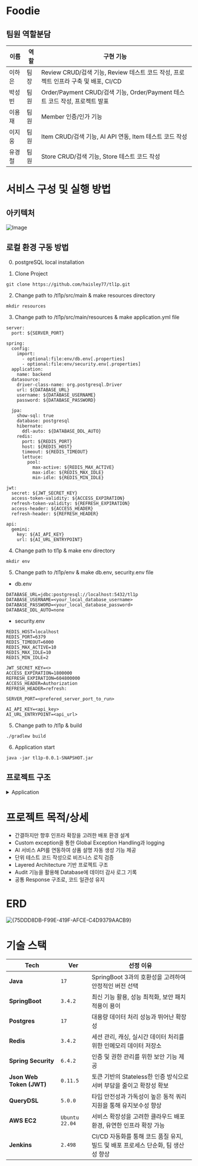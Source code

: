 # Foodie
## 팀원 역할분담

| 이름 | 역할 | 구현 기능 |
| --- | --- | --- |
| 이하은 | 팀장 | Review CRUD/검색 기능,  Review 테스트 코드 작성, 프로젝트 인프라 구축 및 배포, CI/CD |
| 박성빈  | 팀원 | Order/Payment CRUD/검색 기능,  Order/Payment 테스트 코드 작성, 프로젝트 발표 |
| 이용재  | 팀원 | Member 인증/인가 기능 |
| 이지웅 | 팀원 | Item CRUD/검색 기능,  AI API 연동, Item 테스트 코드 작성 | 
| 유경철 | 팀원 | Store CRUD/검색 기능, Store 테스트 코드 작성 |

# 서비스 구성 및 실행 방법

## 아키텍처

![Image](https://github.com/user-attachments/assets/6be73b5a-f393-4660-8cc8-d9a018100d43)

## 로컬 환경 구동 방법
0. postgreSQL local installation
   
1. Clone Project
```
git clone https://github.com/haisley77/tl1p.git
```

2. Change path to /tl1p/src/main & make resources directory
```
mkdir resources
```

3. Change path to /tl1p/src/main/resources & make application.yml file
```
server:
  port: ${SERVER_PORT}

spring:
  config:
    import:
      - optional:file:env/db.env[.properties]
      - optional:file:env/security.env[.properties]
  application:
    name: backend
  datasource:
    driver-class-name: org.postgresql.Driver
    url: ${DATABASE_URL}
    username: ${DATABASE_USERNAME}
    password: ${DATABASE_PASSWORD}

  jpa:
    show-sql: true
    database: postgresql
    hibernate:
      ddl-auto: ${DATABASE_DDL_AUTO}
    redis:
      port: ${REDIS_PORT}
      host: ${REDIS_HOST}
      timeout: ${REDIS_TIMEOUT}
      lettuce:
        pool:
          max-active: ${REDIS_MAX_ACTIVE}
          max-idle: ${REDIS_MAX_IDLE}
          min-idle: ${REDIS_MIN_IDLE}

jwt:
  secret: ${JWT_SECRET_KEY}
  access-token-validity: ${ACCESS_EXPIRATION}
  refresh-token-validity: ${REFRESH_EXPIRATION}
  access-header: ${ACCESS_HEADER}
  refresh-header: ${REFRESH_HEADER}

api:
  gemini:
    key: ${AI_API_KEY}
    url: ${AI_URL_ENTRYPOINT}

```
4. Change path to tl1p & make env directory
```
mkdir env
```

5. Change path to /tl1p/env & make db.env, security.env file

- db.env
```
DATABASE_URL=jdbc:postgresql://localhost:5432/tl1p
DATABASE_USERNAME=<your_local_database_username>
DATABASE_PASSWORD=<your_local_database_password>
DATABASE_DDL_AUTO=none
```

- security.env
```
REDIS_HOST=localhost
REDIS_PORT=6379
REDIS_TIMEOUT=6000
REDIS_MAX_ACTIVE=10
REDIS_MAX_IDLE=10
REDIS_MIN_IDLE=2

JWT_SECRET_KEY=<>
ACCESS_EXPIRATION=1800000
REFRESH_EXPIRATION=604800000
ACCESS_HEADER=Authorization
REFRESH_HEADER=refresh:

SERVER_PORT=<prefered_server_port_to_run>

AI_API_KEY=<api_key>
AI_URL_ENTRYPOINT=<api_url>
```

5. Change path to /tl1p & build
```
./gradlew build
```

6. Application start
```
java -jar tl1p-0.0.1-SNAPSHOT.jar
```

## 프로젝트 구조

<details>
<summary>Application</summary>

```
📦 
├─ .gitattributes
├─ .gitignore
├─ Dockerfile
├─ Jenkinsfile
├─ README.md
├─ build.gradle
├─ gradle
│  └─ wrapper
│     ├─ gradle-wrapper.jar
│     └─ gradle-wrapper.properties
├─ gradlew
├─ gradlew.bat
└─ src
   ├─ main
   │  └─ java
   │     └─ com
   │        └─ sparta
   │           └─ tl3p
   │              └─ backend
   │                 ├─ BackendApplication.java
   │                 ├─ common
   │                 │  ├─ audit
   │                 │  │  ├─ AuditorAwareImpl.java
   │                 │  │  └─ BaseEntity.java
   │                 │  ├─ config
   │                 │  │  ├─ JpaConfig.java
   │                 │  │  ├─ QueryDslConfig.java
   │                 │  │  ├─ RedisConfig.java
   │                 │  │  ├─ RestClientConfig.java
   │                 │  │  ├─ SecurityConfig.java
   │                 │  │  └─ SwaggerConfig.java
   │                 │  ├─ dto
   │                 │  │  ├─ ErrorResponseDto.java
   │                 │  │  └─ SuccessResponseDto.java
   │                 │  ├─ exception
   │                 │  │  └─ BusinessException.java
   │                 │  ├─ filter
   │                 │  │  └─ JwtAuthenticationFilter.java
   │                 │  ├─ handler
   │                 │  │  └─ GlobalExceptionHandler.java
   │                 │  ├─ type
   │                 │  │  ├─ Address.java
   │                 │  │  ├─ ErrorCode.java
   │                 │  │  └─ ResponseCode.java
   │                 │  └─ util
   │                 │     ├─ GenerateSecretKey.java
   │                 │     └─ JwtTokenProvider.java
   │                 └─ domain
   │                    ├─ ai
   │                    │  ├─ controller
   │                    │  │  └─ AIDescriptionController.java
   │                    │  ├─ dto
   │                    │  │  ├─ AIDescriptionRequestDto.java
   │                    │  │  ├─ AIDescriptionResponseDto.java
   │                    │  │  ├─ GeminiApiRequestDto.java
   │                    │  │  └─ GeminiApiResponseDto.java
   │                    │  ├─ entity
   │                    │  │  └─ AIDescription.java
   │                    │  ├─ repository
   │                    │  │  └─ AIDescriptionRepository.java
   │                    │  └─ service
   │                    │     └─ AIDescriptionService.java
   │                    ├─ item
   │                    │  ├─ controller
   │                    │  │  └─ ItemController.java
   │                    │  ├─ dto
   │                    │  │  ├─ ItemCreateRequestDto.java
   │                    │  │  ├─ ItemPageResponseDto.java
   │                    │  │  ├─ ItemResponseDto.java
   │                    │  │  ├─ ItemSearchRequestDto.java
   │                    │  │  └─ ItemUpdateRequestDto.java
   │                    │  ├─ entity
   │                    │  │  └─ Item.java
   │                    │  ├─ enums
   │                    │  │  ├─ ItemSortOption.java
   │                    │  │  └─ ItemStatus.java
   │                    │  ├─ repository
   │                    │  │  ├─ ItemQueryRepository.java
   │                    │  │  ├─ ItemQueryRepositoryImpl.java
   │                    │  │  └─ ItemRepository.java
   │                    │  └─ service
   │                    │     └─ ItemService.java
   │                    ├─ member
   │                    │  ├─ controller
   │                    │  │  └─ MemberController.java
   │                    │  ├─ dto
   │                    │  │  ├─ LoginRequestDto.java
   │                    │  │  ├─ LoginResponseDto.java
   │                    │  │  ├─ MemberRequestDto.java
   │                    │  │  └─ MemberResponseDto.java
   │                    │  ├─ entity
   │                    │  │  ├─ CustomUserDetails.java
   │                    │  │  └─ Member.java
   │                    │  ├─ enums
   │                    │  │  ├─ MemberStatus.java
   │                    │  │  └─ Role.java
   │                    │  ├─ repository
   │                    │  │  └─ MemberRepository.java
   │                    │  └─ service
   │                    │     ├─ CustomUserDetailsService.java
   │                    │     ├─ MemberService.java
   │                    │     └─ RedisService.java
   │                    ├─ order
   │                    │  ├─ controller
   │                    │  │  └─ OrderController.java
   │                    │  ├─ dto
   │                    │  │  ├─ OrderCancelRequestDto.java
   │                    │  │  ├─ OrderDetailResponseDto.java
   │                    │  │  ├─ OrderItemDetailDto.java
   │                    │  │  ├─ OrderItemRequestDto.java
   │                    │  │  ├─ OrderRequestDto.java
   │                    │  │  ├─ OrderResponseDto.java
   │                    │  │  └─ OrderUpdateRequestDto.java
   │                    │  ├─ entity
   │                    │  │  ├─ Order.java
   │                    │  │  └─ OrderItem.java
   │                    │  ├─ enums
   │                    │  │  ├─ DataStatus.java
   │                    │  │  ├─ OrderType.java
   │                    │  │  └─ PaymentMethod.java
   │                    │  ├─ repository
   │                    │  │  ├─ OrderRepository.java
   │                    │  │  ├─ OrderRepositoryCustom.java
   │                    │  │  └─ OrderRepositoryImpl.java
   │                    │  └─ service
   │                    │     └─ OrderService.java
   │                    ├─ payment
   │                    │  ├─ controller
   │                    │  │  └─ PaymentController.java
   │                    │  ├─ dto
   │                    │  │  ├─ PaymentRequestDto.java
   │                    │  │  └─ PaymentResponseDto.java
   │                    │  ├─ entity
   │                    │  │  └─ Payment.java
   │                    │  ├─ enums
   │                    │  │  ├─ PaymentMethod.java
   │                    │  │  └─ PaymentStatus.java
   │                    │  ├─ repository
   │                    │  │  └─ PaymentRepository.java
   │                    │  └─ service
   │                    │     └─ PaymentService.java
   │                    ├─ review
   │                    │  ├─ controller
   │                    │  │  ├─ ReviewController.java
   │                    │  │  └─ ReviewOwnerController.java
   │                    │  ├─ dto
   │                    │  │  ├─ ReviewCreationRequestDto.java
   │                    │  │  ├─ ReviewItemResponseDto.java
   │                    │  │  ├─ ReviewResponseDto.java
   │                    │  │  └─ ReviewUpdateRequestDto.java
   │                    │  ├─ entity
   │                    │  │  ├─ Review.java
   │                    │  │  └─ ReviewStatus.java
   │                    │  ├─ repository
   │                    │  │  ├─ ReviewCustomRepository.java
   │                    │  │  ├─ ReviewCustomRepositoryImpl.java
   │                    │  │  └─ ReviewRepository.java
   │                    │  └─ service
   │                    │     └─ ReviewService.java
   │                    └─ store
   │                       ├─ controller
   │                       │  └─ StoreController.java
   │                       ├─ dto
   │                       │  ├─ StoreRequestDto.java
   │                       │  └─ StoreResponseDto.java
   │                       ├─ entity
   │                       │  ├─ Store.java
   │                       │  └─ StoreCategory.java
   │                       ├─ enums
   │                       │  ├─ CategoryType.java
   │                       │  └─ StoreStatus.java
   │                       ├─ repository
   │                       │  ├─ StoreCategoryRepository.java
   │                       │  └─ StoreRepository.java
   │                       └─ service
   │                          └─ StoreService.java
   └─ test
      └─ java
         └─ com
            └─ sparta
               └─ tl3p
                  └─ backend
                     ├─ BackendApplicationTests.java
                     ├─ item
                     │  └─ ItemServiceTest.java
                     ├─ order
                     │  └─ OrderServiceTest.java
                     ├─ review
                     │  └─ ReviewServiceTest.java
                     └─ store
                        └─ StoreServiceTest.java

```
</details>

# 프로젝트 목적/상세

- 간결하지만 향후 인프라 확장을 고려한 배포 환경 설계
- Custom exception을 통한 Global Exception Handling과 logging
- AI 서비스 API를 연동하여 상품 설명 자동 생성 기능 제공
- 단위 테스트 코드 작성으로 비즈니스 로직 검증
- Layered Architecture 기반 프로젝트 구조
- Audit 기능을 활용해 Database에 데이터 감사 로그 기록
- 공통 Response 구조로, 코드 일관성 유지



# ERD

![{75DDD8DB-F99E-419F-AFCE-C4D9379AACB9}](https://github.com/user-attachments/assets/6a5f28d3-ac68-4f1a-b5e8-76802263be8b)


# 기술 스택

| Tech | Ver | 선정 이유 |
| --- | --- | --- |
| **Java** | `17` | SpringBoot 3과의 호환성을 고려하여 안정적인 버전 선택 |
| **SpringBoot** | `3.4.2` | 최신 기능 활용, 성능 최적화, 보안 패치 적용이 용이 |
| **Postgres** | `17` | 대용량 데이터 처리 성능과 뛰어난 확장성 |
| **Redis** | `3.4.2` | 세션 관리, 캐싱, 실시간 데이터 처리를 위한 인메모리 데이터 저장소 |
| **Spring Security** | `6.4.2` | 인증 및 권한 관리를 위한 보안 기능 제공 |
| **Json Web Token (JWT)** | `0.11.5` | 토큰 기반의 Stateless한 인증 방식으로 서버 부담을 줄이고 확장성 확보 |
| **QueryDSL** | `5.0.0` | 타입 안전성과 가독성이 높은 동적 쿼리 지원을 통해 유지보수성 향상 |
| **AWS EC2** | `Ubuntu 22.04` | 서비스 확장성을 고려한 클라우드 배포 환경, 유연한 인프라 확장 가능 |
| **Jenkins** | `2.498` | CI/CD 자동화를 통해 코드 품질 유지, 빌드 및 배포 프로세스 단순화, 팀 생산성 향상 |
